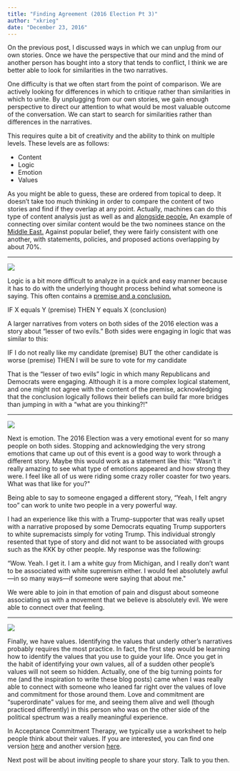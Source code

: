 ```yaml
---
title: "Finding Agreement (2016 Election Pt 3)"
author: "xkrieg"
date: "December 23, 2016"
---
```


On the previous post, I discussed ways in which we can unplug from our
own stories. Once we have the perspective that our mind and the mind of
another person has bought into a story that tends to conflict, I think
we are better able to look for similarities in the two narratives.

One difficulty is that we often start from the point of comparison. We
are actively looking for differences in which to critique rather than
similarities in which to unite. By unplugging from our own stories, we
gain enough perspective to direct our attention to what would be most
valuable outcome of the conversation. We can start to search for
similarities rather than differences in the narratives.

This requires quite a bit of creativity and the ability to think on
multiple levels. These levels are as follows:

-   Content
-   Logic
-   Emotion
-   Values

As you might be able to guess, these are ordered from topical to deep.
It doesn’t take too much thinking in order to compare the content of two
stories and find if they overlap at any point. Actually, machines can do
this type of content analysis just as well as and [alongside
people.](https://www.google.co.jp/url?sa=t&rct=j&q=&esrc=s&source=web&cd=2&ved=0ahUKEwjkysWVh4nRAhXBy7wKHWTxA0kQFggoMAE&url=https%3A%2F%2Fwww.ideals.illinois.edu%2Fbitstream%2Fhandle%2F2142%2F47333%2F399_ready.pdf%3Fsequence%3D2&usg=AFQjCNGypBK31ARPpOHtz8wjjkwOoDIpJg&sig2=0D7IlNn9dJxa3NoGRFWUSQ&bvm=bv.142059868,d.dGc)
An example of connecting over similar content would be the two nominees
stance on the [Middle
East.](http://www.dailydot.com/layer8/clinton-trump-foreign-policy/)
Against popular belief, they were fairly consistent with one another,
with statements, policies, and proposed actions overlapping by about
70%.

------------------------------------------------------------------------

![](http://www.dcs.gla.ac.uk/vincia/wp-content/uploads/2013/01/click1.jpg)

Logic is a bit more difficult to analyze in a quick and easy manner
because it has to do with the underlying thought process behind what
someone is saying. This often contains a [premise and a
conclusion.](https://people.umass.edu/klement/100/logic.html)

IF X equals Y (premise) THEN Y equals X (conclusion)

A larger narratives from voters on both sides of the 2016 election was a
story about “lesser of two evils.” Both sides were engaging in logic
that was similar to this:

IF I do not really like my candidate (premise) BUT the other candidate
is worse (premise) THEN I will be sure to vote for my candidate

That is the “lesser of two evils” logic in which many Republicans and
Democrats were engaging. Although it is a more complex logical
statement, and one might not agree with the content of the premise,
acknowledging that the conclusion logically follows their beliefs can
build far more bridges than jumping in with a “what are you thinking?!"

------------------------------------------------------------------------

![](https://s-media-cache-ak0.pinimg.com/originals/61/7a/6a/617a6aac5c65dd75c275f5f70ed316ff.jpg)

Next is emotion. The 2016 Election was a very emotional event for so
many people on both sides. Stopping and acknowledging the very strong
emotions that came up out of this event is a good way to work through a
different story. Maybe this would work as a statement like this: “Wasn’t
it really amazing to see what type of emotions appeared and how strong
they were. I feel like all of us were riding some crazy roller coaster
for two years. What was that like for you?"

Being able to say to someone engaged a different story, “Yeah, I felt
angry too” can work to unite two people in a very powerful way.

I had an experience like this with a Trump-supporter that was really
upset with a narrative proposed by some Democrats equating Trump
supporters to white supremacists simply for voting Trump. This
individual strongly resented that type of story and did not want to be
associated with groups such as the KKK by other people. My response was
the following:

“Wow. Yeah. I get it. I am a white guy from Michigan, and I really don’t
want to be associated with white supremism either. I would feel
absolutely awful—in so many ways—if someone were saying that about me."

We were able to join in that emotion of pain and disgust about someone
associating us with a movement that we believe is absolutely evil. We
were able to connect over that feeling.

------------------------------------------------------------------------

![](http://www.thecrewcoach.com/wp-content/uploads/2014/12/values_1.png)

Finally, we have values. Identifying the values that underly other’s
narratives probably requires the most practice. In fact, the first step
would be learning how to identify the values that you use to guide your
life. Once you get in the habit of identifying your own values, all of a
sudden other people’s values will not seem so hidden. Actually, one of
the big turning points for me (and the inspiration to write these blog
posts) came when I was really able to connect with someone who leaned
far right over the values of love and commitment for those around them.
Love and commitment are “superordinate” values for me, and seeing them
alive and well (though practiced differently) in this person who was on
the other side of the political spectrum was a really meaningful
experience.

In Acceptance Commitment Therapy, we typically use a worksheet to help
people think about their values. If you are interested, you can find one
version
[here](https://www.google.co.jp/url?sa=t&rct=j&q=&esrc=s&source=web&cd=3&ved=0ahUKEwiLqcWeiInRAhWCxLwKHZMVB7IQFggpMAI&url=http%3A%2F%2Fmedia.psychology.tools%2Fworksheets%2Fenglish_us%2Fvalues_en-us.pdf&usg=AFQjCNHVqIDiaxZwWNVpnSW6IYJFAyxZXQ&sig2=YPXLVjYYcUjl8LZyqYWGng)
and another version
[here](http://www.thehappinesstrap.com/upimages/Values_Questionnaire.pdf).

Next post will be about inviting people to share your story. Talk to you
then.

